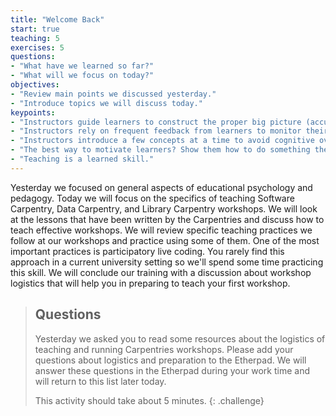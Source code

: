```yaml
---
title: "Welcome Back"
start: true
teaching: 5
exercises: 5
questions:
- "What have we learned so far?"
- "What will we focus on today?"
objectives:
- "Review main points we discussed yesterday."
- "Introduce topics we will discuss today."
keypoints:
- "Instructors guide learners to construct the proper big picture (accurate mental model) of the topic rather than focus on details."
- "Instructors rely on frequent feedback from learners to monitor their own presentation of the material."
- "Instructors introduce a few concepts at a time to avoid cognitive overload."
- "The best way to motivate learners? Show them how to do something they can immediately put to use and be enthusiastic about it."
- "Teaching is a learned skill."
---
```


Yesterday we focused on general aspects of educational psychology and pedagogy. Today we will focus on the specifics of teaching Software Carpentry, Data Carpentry, and Library Carpentry workshops.
We will look at the lessons that have been written by the Carpentries and discuss how to teach effective workshops. We will review specific
teaching practices we follow at our workshops and practice using some of them. One of the most important practices is participatory live coding. You rarely
find this approach in a current university setting so we'll spend some time practicing this skill. We will conclude our training with a discussion 
about workshop logistics that will help you in preparing to teach your first workshop.  


> ## Questions
> 
> Yesterday we asked you to read some resources about the logistics of teaching and running Carpentries workshops. Please 
> add your questions about logistics and preparation to the Etherpad. We will answer these questions in the Etherpad during your work time
> and will return to this list later today.
> 
> This activity should take about 5 minutes.
{: .challenge}


